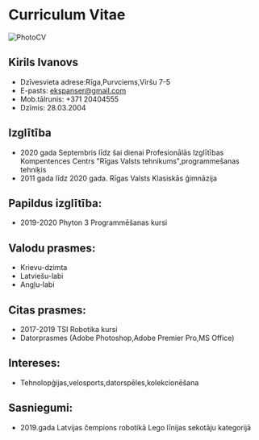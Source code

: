 # Curriculum Vitae
![PhotoCV](https://b.radikal.ru/b15/2102/35/907bca1d3068.png)

## Kirils Ivanovs
* Dzīvesvieta adrese:Rīga,Purvciems,Viršu 7-5
* E-pasts: ekspanser@gmail.com
* Mob.tālrunis: +371 20404555
* Dzīmis: 28.03.2004

## Izglītība
* 2020 gada Septembris līdz šai dienai Profesionālās Izglītības Kompentences Centrs "Rīgas Valsts tehnikums",programmešanas tehniķis
* 2011 gada līdz 2020 gada. Rīgas Valsts Klasiskās ģimnāzija

## Papildus izglītība:
* 2019-2020 Phyton 3 Programmēšanas kursi

## Valodu prasmes:
* Krievu-dzimta
* Latviešu-labi
* Angļu-labi

## Citas prasmes:
* 2017-2019 TSI Robotika kursi
* Datorprasmes (Adobe Photoshop,Adobe Premier Pro,MS Office)

## Intereses:
* Tehnolopģijas,velosports,datorspēles,kolekcionēšana

## Sasniegumi:
* 2019.gada Latvijas čempions robotikā Lego līnijas sekotāju kategorijā
